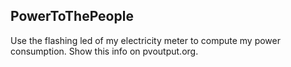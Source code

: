 PowerToThePeople
----------------

Use the flashing led of my electricity meter to compute my power consumption. Show this info on pvoutput.org.
